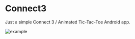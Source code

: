 # Connect3
Just a simple Connect 3 / Animated Tic-Tac-Toe Android app.

![example](https://i.imgur.com/9WrDdqI.gif)
